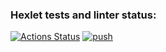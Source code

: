 ### Hexlet tests and linter status:
[![Actions Status](https://github.com/nizovtsevmain/devops-for-developers-project-74/actions/workflows/hexlet-check.yml/badge.svg)](https://github.com/nizovtsevmain/devops-for-developers-project-74/actions)
[![push](https://github.com/nizovtsevmain/devops-for-developers-project-74/actions/workflows/push.yml/badge.svg)](https://github.com/nizovtsevmain/devops-for-developers-project-74/actions/workflows/push.yml)